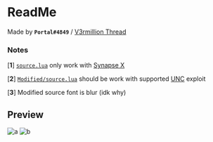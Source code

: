 # ReadMe
Made by **`Portal#4849`** / [V3rmillion Thread](https://v3rmillion.net/showthread.php?tid=1201591)

### Notes
[**1**] [`source.lua`](https://github.com/GhostDuckyy/UI-Libraries/blob/main/DEADCELL%20REMAKE/source.lua) only work with [Synapse X](https://x.synapse.to/)

[**2**] [`Modified/source.lua`](https://github.com/GhostDuckyy/UI-Libraries/blob/main/DEADCELL%20REMAKE/Modified/source.lua) should be work with supported [UNC](https://scriptunc.org/) exploit

[**3**] Modified source font is blur (idk why)

## Preview
![a](https://cdn.discordapp.com/attachments/1036330282707595395/1074514137335468122/image.png)
![b](https://cdn.discordapp.com/attachments/1036330282707595395/1074514137608093726/image.png)
